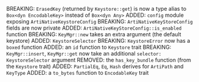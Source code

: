 BREAKING: `ErasedKey` (returned by `Keystore::get`) is now a type alias to
`Box<dyn EncodableKey>` instead of `Box<dyn Any>`
ADDED: `config` module exposing `ArtiNativeKeystoreConfig`
BREAKING: `ArtiNativeKeyStoreConfig` fields are now private
ADDED: `ArtiNativeKeyStoreConfig::is_enabled` function
BREAKING: `KeyMgr::new` takes an extra argument (the default keystore)
ADDED: `KeystoreSelector`
BREAKING: `KeystoreError` now has a `boxed` function
ADDED: an `id` function to `Keystore` trait
BREAKING: `KeyMgr::insert`, `KeyMgr::get` now take an additional
`selector: KeystoreSelector` argument
REMOVED: the `has_key_bundle` function (from the `Keystore` trait)
ADDED: `PartialEq`, `Eq`, `Hash` derives for `ArtiPath` and `KeyType`
ADDED: a `to_bytes` function to `EncodableKey` trait


